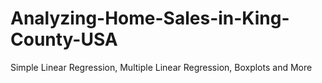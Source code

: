 # Analyzing-Home-Sales-in-King-County-USA
Simple Linear Regression, Multiple Linear Regression, Boxplots and More
